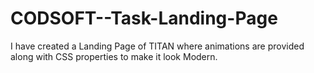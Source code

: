 # CODSOFT--Task-Landing-Page
I have created a Landing Page of TITAN where animations are provided along with CSS properties to make it look Modern. 
